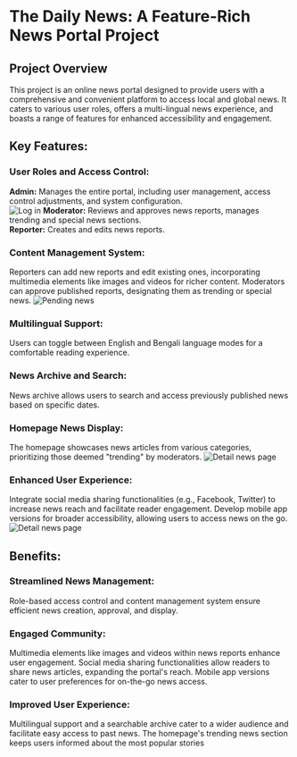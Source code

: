 # The Daily News: A Feature-Rich News Portal Project

## Project Overview
This project is an online news portal designed to provide users with a comprehensive and convenient platform to access local and global news. It caters to various user roles, offers a multi-lingual news experience, and boasts a range of features for enhanced accessibility and engagement.

## Key Features:
### User Roles and Access Control:
<b>Admin:</b> Manages the entire portal, including user management, access control adjustments, and system configuration.</br>
![Log in](https://github.com/Orbin-Ahmed/NewsPortal/assets/93181928/2c7e3ae6-8856-4675-9cab-c8170e3d9e0e)
<b>Moderator:</b> Reviews and approves news reports, manages trending and special news sections.</br>
<b>Reporter:</b> Creates and edits news reports.</br>

### Content Management System: 
Reporters can add new reports and edit existing ones, incorporating multimedia elements like images and videos for richer content. Moderators can approve published reports, designating them as trending or special news.
![Pending news](https://github.com/Orbin-Ahmed/NewsPortal/assets/93181928/3dd47916-98df-4152-8847-49405aa77d26)

### Multilingual Support: 
Users can toggle between English and Bengali language modes for a comfortable reading experience.

### News Archive and Search:
News archive allows users to search and access previously published news based on specific dates.

### Homepage News Display:
The homepage showcases news articles from various categories, prioritizing those deemed "trending" by moderators.
![Detail news page](https://github.com/Orbin-Ahmed/NewsPortal/assets/93181928/416b86c3-aa19-49f1-88ed-e56454f6d2b1)

### Enhanced User Experience:
Integrate social media sharing functionalities (e.g., Facebook, Twitter) to increase news reach and facilitate reader engagement. Develop mobile app versions for broader accessibility, allowing users to access news on the go.
![Detail news page](https://github.com/Orbin-Ahmed/NewsPortal/assets/93181928/c5ee65a3-bbaf-4e94-813c-eeafb2317116)

## Benefits:
### Streamlined News Management: 
Role-based access control and content management system ensure efficient news creation, approval, and display.
### Engaged Community:
Multimedia elements like images and videos within news reports enhance user engagement. Social media sharing functionalities allow readers to share news articles, expanding the portal's reach. Mobile app versions cater to user preferences for on-the-go news access.

### Improved User Experience:
Multilingual support and a searchable archive cater to a wider audience and facilitate easy access to past news. The homepage's trending news section keeps users informed about the most popular stories
